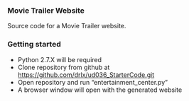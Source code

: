### Movie Trailer Website
Source code for a Movie Trailer website.

### Getting started
* Python 2.7.X will be required
* Clone repository from github at https://github.com/drlx/ud036_StarterCode.git
* Open repository and run “entertainment_center.py”
* A browser window will open with the generated website
